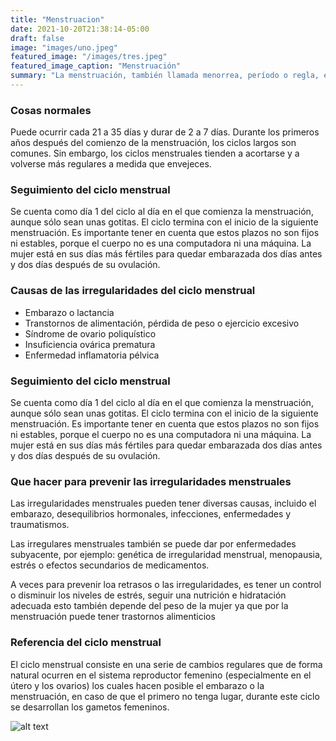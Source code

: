 ```yaml
---
title: "Menstruacion"
date: 2021-10-20T21:38:14-05:00
draft: false
image: "images/uno.jpeg"
featured_image: "/images/tres.jpeg"
featured_image_caption: "Menstruación"
summary: "La menstruación, también llamada menorrea, período o regla, es la expulsión de sangre y mucosa que experimentan algunas hembras mamíferas ​ desde el endometrio y hacia la vagina. En las hembras humanas esto ocurre durante un promedio de entre tres y siete días cada mes. Wikipedia."
---
```


### **Cosas normales** 
Puede ocurrir cada 21 a 35 días y durar de 2 a 7 días. Durante los primeros años después del comienzo de la menstruación, los ciclos largos son comunes. Sin embargo, los ciclos menstruales tienden a acortarse y a volverse más regulares a medida que envejeces.

### **Seguimiento del ciclo menstrual**
Se cuenta como día 1 del ciclo al día en el que comienza la menstruación, aunque sólo sean unas gotitas. El ciclo termina con el inicio de la siguiente menstruación. Es importante tener en cuenta que estos plazos no son fijos ni estables, porque el cuerpo no es una computadora ni una máquina. La mujer está en sus días más fértiles para quedar embarazada dos días antes y dos días después de su ovulación.

### **Causas de las irregularidades del ciclo menstrual**
- Embarazo o lactancia
- Transtornos de alimentación, pérdida de peso o ejercicio excesivo
- Síndrome de ovario poliquístico
- Insuficiencia ovárica prematura
- Enfermedad inflamatoria pélvica

### **Seguimiento del ciclo menstrual**
Se cuenta como día 1 del ciclo al día en el que comienza la menstruación, aunque sólo sean unas gotitas. El ciclo termina con el inicio de la siguiente menstruación. Es importante tener en cuenta que estos plazos no son fijos ni estables, porque el cuerpo no es una computadora ni una máquina. La mujer está en sus días más fértiles para quedar embarazada dos días antes y dos días después de su ovulación.

### **Que hacer para prevenir las irregularidades menstruales**
Las irregularidades menstruales pueden tener diversas causas, incluido el embarazo, desequilibrios hormonales, infecciones, enfermedades y traumatismos.

Las irregulares menstruales también se puede dar por enfermedades subyacente, por ejemplo: genética de irregularidad menstrual, menopausia, estrés o efectos secundarios de medicamentos. 

A veces para prevenir loa retrasos o las irregularidades, es tener un control o disminuir los niveles de estrés, seguir una nutrición e hidratación adecuada esto también depende del peso de la mujer ya que por la menstruación puede tener trastornos alimenticios

### **Referencia del ciclo menstrual**
El ciclo menstrual consiste en una serie de cambios regulares que de forma natural ocurren en el sistema reproductor femenino (especialmente en el útero y los ovarios) los cuales hacen posible el embarazo o la menstruación, en caso de que el primero no tenga lugar, durante este ciclo se desarrollan los gametos femeninos.

![alt text](/images/uno.jpeg)